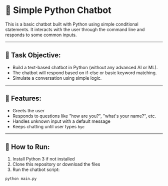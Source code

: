 # 🤖 Simple Python Chatbot

This is a basic chatbot built with Python using simple conditional statements. It interacts with the user through the command line and responds to some common inputs.

---

## 📌 Task Objective:
- Build a text-based chatbot in Python (without any advanced AI or ML).
- The chatbot will respond based on if-else or basic keyword matching.
- Simulate a conversation using simple logic.

---

## 🚀 Features:
- Greets the user
- Responds to questions like "how are you?", "what's your name?", etc.
- Handles unknown input with a default message
- Keeps chatting until user types `bye`

---

## 🧪 How to Run:
1. Install Python 3 if not installed
2. Clone this repository or download the files
3. Run the chatbot script:

```bash
python main.py
